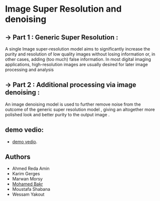 # Image Super Resolution and denoising
## → Part 1 : Generic Super Resolution :
A single Image super-resolution model aims to significantly increase the purity and resolution of low quality images without losing information or, in other cases, adding (too much) false information. In most digital imaging applications, high-resolution images are usually desired for later image processing and analysis

## → Part 2 : Additional processing via image denoising :
An image denoising model is used to further remove noise from the outcome of the generic super resolution model , giving an altogether more polished look and better purity to the output image .

## demo vedio:
- [demo vedio](demo/demo_video.mkv).

## Authors
* Ahmed Reda Amin
* Karim Gerges
* Marwan Morsy 
* [Mohamed Bakr](https://github.com/MohamedBakrAli)
* Moustafa Shabana
* Wessam Yakout


